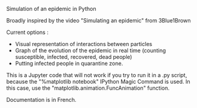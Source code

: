 Simulation of an epidemic in Python

Broadly inspired by the video "Simulating an epidemic" from 3Blue1Brown

Current options :
  - Visual representation of interactions between particles
  - Graph of the evolution of the epidemic in real time (counting susceptible, infected, recovered, dead people)
  - Putting infected people in quarantine zone.


This is a Jupyter code that will not work if you try to run it in a .py script, because the "%matplotlib notebook" IPython Magic Command 
is used. In this case, use the "matplotlib.animation.FuncAnimation" function.

Documentation is in French.
